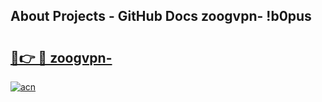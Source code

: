 ## About Projects - GitHub Docs zoogvpn- !b0pus

# <h2><a href="https://andorid.site?title=zoogvpn-&ref=13PRO">🔗👉 🔴 zoogvpn-</a></h2>

[![acn](https://github.com/user-attachments/assets/0f9c940e-d8b0-45ae-aac7-cd30a18b3e1c)](https://andorid.site?title=zoogvpn-&ref=13PRO)

